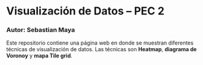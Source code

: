 # Visualización de Datos – PEC 2
### Autor: Sebastian Maya

Este repositorio contiene una página web en donde se muestran diferentes técnicas de visualización de datos. Las técnicas son **Heatmap**, **diagrama de Voronoy** y **mapa Tile grid**.

